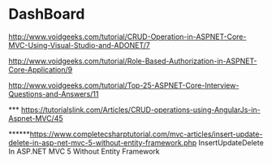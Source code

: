# DashBoard
http://www.voidgeeks.com/tutorial/CRUD-Operation-in-ASPNET-Core-MVC-Using-Visual-Studio-and-ADONET/7

http://www.voidgeeks.com/tutorial/Role-Based-Authorization-in-ASPNET-Core-Application/9

http://www.voidgeeks.com/tutorial/Top-25-ASPNET-Core-Interview-Questions-and-Answers/11

***  https://tutorialslink.com/Articles/CRUD-operations-using-AngularJs-in-Aspnet-MVC/45


******https://www.completecsharptutorial.com/mvc-articles/insert-update-delete-in-asp-net-mvc-5-without-entity-framework.php
InsertUpdateDelete In ASP.NET MVC 5 Without Entity Framework
